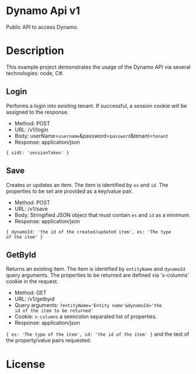# Dynamo Api v1

Public API to access Dynamo.

# Description

This example project demonstrates the usage of the Dynamo API via several technologies: node, C#.

Login
-----
Performs a login into existing tenant. If successful, a session cookie will be assigned to the response.

   * Method: POST
   * URL: /v1/login
   * Body: userName=<code>username</code>&password=<code>password</code>&tenant=<code>tenant</code>
   * Response: application/json
   
   <code>{ sidt: 'sessionToken' }</code>

Save
-----
Creates or updates an item. The item is identified by <code>es</code> and <code>id</code>. The properties to be set are provided as a key/value pair.

   * Method: POST
   * URL: /v1/save
   * Body: Stringified JSON object that must contain <code>es</code> and <code>id</code> as a minimum.
   * Response: application/json
   
   <code>{ dynamoId: 'the id of the created/updated item', es: 'The type of the item' }</code>

GetById
-----
Returns an existing item. The item is identified by <code>entityName</code> and <code>dynamoId</code> query arguments. The properties to be returned are defined via 'x-columns' cookie in the request. 

   * Method: GET
   * URL: /v1/getbyid
   * Query arguments: <code>?entityName='Entity name'&dynamoId='the id of the item to be returned'</code>
   * Cookie: <code>x-columns</code> a semicolon separated list of properties. 
   * Response: application/json
   
   <code>{ es: 'The type of the item', id: 'the id of the item' }</code> and the test of the property/value pairs requested. 

# License



